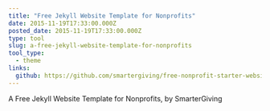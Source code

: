 ```yaml
---
title: "Free Jekyll Website Template for Nonprofits"
date: 2015-11-19T17:33:00.000Z
posted_date: 2015-11-19T17:33:00.000Z
type: tool
slug: a-free-jekyll-website-template-for-nonprofits
tool_type: 
  - theme
links:
  github: https://github.com/smartergiving/free-nonprofit-starter-website
---
```

A Free Jekyll Website Template for Nonprofits, by SmarterGiving




